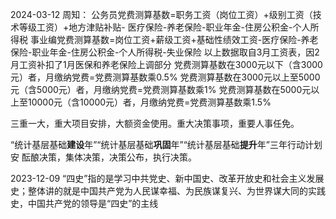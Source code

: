 2024-03-12
周知：
公务员党费测算基数=职务工资（岗位工资）+级别工资（技术等级工资）+地方津贴补贴-
医疗保险-养老保险-职业年金-住房公积金-个人所得税
事业编党费测算基数=岗位工资+薪级工资+基础性绩效工资-医疗保险-养老保险-职业年金-住房公积金-个人所得税-失业保险
以上数据取自3月工资表，因2月工资补扣了1月医保和养老保险上调部分
党费测算基数在3000元以下（含3000元）者，月缴纳党费=党费测算基数乘0.5%
党费测算基数在3000元以上至5000元（含5000元）者，月缴纳党费=党费测算基数乘1%
党费测算基数在5000元以上至10000元（含10000元）者，月缴纳党费=党费测算基数乘1.5%



三重一大，重大项目安排，大额资金使用。重大决策事项，重要人事任免。

“统计基层基础**建设**年”“统计基层基础**巩固**年”“统计基层基础**提升**年”三年行动计划安
酝酿决策，集体决策，决策公布，执行决策。

2023-12-09 “四史”指的是学习中共党史、新中国史、改革开放史和社会主义发展史；整体讲的就是中国共产党为人民谋幸福、为民族谋复兴、为世界谋大同的实践史，中国共产党的领导是“四史”的主线
